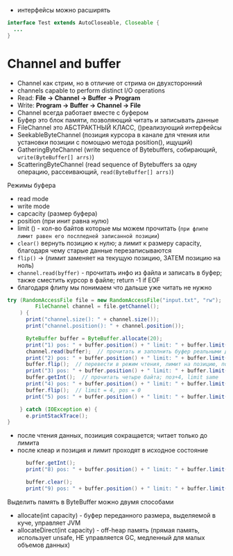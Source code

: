 - интерфейсы можно расширять

```Java
interface Test extends AutoCloseable, Closeable {
  ...
}
```
# Channel and buffer
- Channel как стрим, но в отличие от стрима он двухсторонний
- channels capable to perform distinct I/O operations
- Read:  **File -> Channel -> Buffer -> Program**
- Write: **Program -> Buffer -> Channel -> File**
- Channel всегда работает вместе с буфером
- Буфер это блок памяти, позволяющий читать и записывать данные
- FileChannel это АБСТРАКТНЫЙ КЛАСС, ()реализующий интерфейсы
-   SeekableByteChannel (позиция курсора в канале для чтения или установки позиции с помощью метода position(), ищущий)
-   GatheringByteChannel (write sequence of Bytebuffers, собирающий, `write(ByteBuffer[] arrs)`)
-   ScatteringByteChannel (read sequence of Bytebuffers за одну операцию, рассеивающий, `read(ByteBuffer[] arrs)`)

Режимы буфера
- read mode
- write mode
- capcacity (размер буфера)
- position (при инит равна нулю)
- limit () - кол-во байтов которые мы можем прочитать (`при флипе лимит равен его послледней записанной позиции`)
- `clear()` вернуть позицию к нулю; а лимит к размеру capacity, благодаря чему старые данные перезаписываются
- `flip()` -> (лимит заменяет на текущую позицию, ЗАТЕМ позицию на ноль)
- `channel.read(byffer)` - прочитать инфо из файла и записать в буфер; также сместить курсор в файле; return -1 if EOF
- благодаря флипу мы понимаем что дальше уже читать не нужно
```Java
try (RandomAccessFile file = new RandomAccessFile("input.txt", "rw");
         FileChannel channel = file.getChannel();
    ) {
      print("channel.size(): " + channel.size());
      print("channel.position(): " + channel.position());

      ByteBuffer buffer = ByteBuffer.allocate(20);
      print("1) pos: " + buffer.position() + " limit: " + buffer.limit());  // 1) pos: 0 limit: 20
      channel.read(buffer);  // прочитать и заполнить буфер реальными данными
      print("2) pos: " + buffer.position() + " limit: " + buffer.limit());  // 2) pos: 20 limit: 20
      buffer.flip();  // перевести в режим чтения, лимит на позицию, позицию на ноль
      print("3) pos: " + buffer.position() + " limit: " + buffer.limit());  // 3) pos: 0 limit: 20
      buffer.getInt();  // прочитать четыре байта; поз+4, limit same
      print("4) pos: " + buffer.position() + " limit: " + buffer.limit());  // 1) pos: 4 limit: 20
      buffer.flip();  // limit = 4, pos = 0
      print("5) pos: " + buffer.position() + " limit: " + buffer.limit());  // 1) pos: 0 limit: 4

    } catch (IOException e) {
      e.printStackTrace();
}
```
- после чтения данных, позииция сокращается; читает только до лимита
- после клеар и позиция и лимит проходят в исходное состояние
``` Java
      buffer.getInt();
      print("8) pos: " + buffer.position() + " limit: " + buffer.limit());  // 8) pos: 4 limit: 4

      buffer.clear();
      print("9) pos: " + buffer.position() + " limit: " + buffer.limit());  // 9) pos: 0 limit: 20
```

  Выделить память в ByteBuffer можно двумя способами
  - allocate(int capacity) - буфер переданного размера, выделяемой в куче, управляет JVM
  - allocateDirect(int capacity) - off-heap память (прямая память, использует unsafe, НЕ управляется GC, медленный для малых объемов данных)
